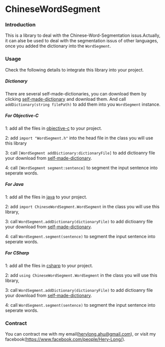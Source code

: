 # ChineseWordSegment

### Introduction

This is a library to deal with the Chinese-Word-Segmentation issus.Actually, it can alse be used to deal with the segmentation issus of other languages, once you added the dictionary into the `WordSegment`. 

### Usage

Check the following details to integrate this library into your project.

##### Dictionary #####

There are several self-made-dictionaries, you can download them by clicking [self-made-dictionary](./self-made-dictionary) and download them. And call `addDictionary(string filePath)` to add them into you `WordSegment` instance.

##### For Objective-C #####

1: add all the files in [objective-c](./objective-c) to your project. 

2: add `import "WordSegment.h"` into the head file in the class you will use this library

3: call `[WordSegment addDictionary:dictionaryFile]` to add dictioanry file your download from [self-made-dictionary](./self-made-dictionary).

4: call `[WordSegment segment:sentence]` to segment the input sentence into seperate words.


##### For Java #####

1: add all the files in [java](./java) to your project. 

2: add `import ChineseWordSegment.WordSegment` in the class you will use this library, 

3: call `WordSegment.addDictionary(dictionaryFile)` to add dictioanry file your download from [self-made-dictionary](./self-made-dictionary).

4: call `WordSegment.segment(sentence)` to segment the input sentence into seperate words.


##### For CSharp #####

1: add all the files in [csharp](./csharp) to your project. 

2: add `using ChineseWordSegment.WordSegment` in the class you will use this library, 

3: call `WordSegment.addDictionary(dictionaryFile)` to add dictioanry file your download from [self-made-dictionary](./self-made-dictionary).

4: call `WordSegment.segment(sentence)` to segment the input sentence into seperate words.

### Contract ###
You can contract me with my email(herylong.ahu@gmail.com), or visit my facebook(https://www.facebook.com/people/Hery-Long/).
